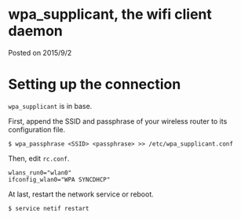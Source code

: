 # wpa\_supplicant, the wifi client daemon

Posted on 2015/9/2

# Setting up the connection

`wpa_supplicant` is in base.

First, append the SSID and passphrase of your wireless router
to its configuration file.

```
$ wpa_passphrase <SSID> <passphrase> >> /etc/wpa_supplicant.conf
```

Then, edit `rc.conf`.

```
wlans_run0="wlan0"
ifconfig_wlan0="WPA SYNCDHCP"
```

At last, restart the network service or reboot.

```
$ service netif restart
```
